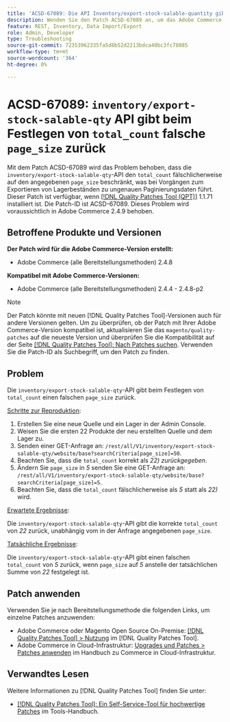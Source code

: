 ```yaml
---
title: 'ACSD-67089: Die API Inventory/export-stock-salable-quantity gibt bei festgelegter page_size eine falsche total_count zurück'
description: Wenden Sie den Patch ACSD-67089 an, um das Adobe Commerce-Problem zu beheben, bei dem die API „inventory/export-stock-salable-qty“ den Wert „total_count“ fälschlicherweise auf den angegebenen „page_size“ begrenzt, was zu ungenauen Paginierungsdaten während der Lagerexportvorgänge führt.
feature: REST, Inventory, Data Import/Export
role: Admin, Developer
type: Troubleshooting
source-git-commit: 72353962335fa5d8b52d2213bdca40bc3fc78085
workflow-type: tm+mt
source-wordcount: '364'
ht-degree: 0%

---
```


# ACSD-67089: `inventory/export-stock-salable-qty` API gibt beim Festlegen von `total_count` falsche `page_size` zurück

Mit dem Patch ACSD-67089 wird das Problem behoben, dass die `inventory/export-stock-salable-qty`-API den `total_count` fälschlicherweise auf den angegebenen `page_size` beschränkt, was bei Vorgängen zum Exportieren von Lagerbeständen zu ungenauen Paginierungsdaten führt. Dieser Patch ist verfügbar, wenn [[!DNL Quality Patches Tool (QPT)]](/help/tools/quality-patches-tool/quality-patches-tool-to-self-serve-quality-patches.md) 1.1.71 installiert ist. Die Patch-ID ist ACSD-67089. Dieses Problem wird voraussichtlich in Adobe Commerce 2.4.9 behoben.

## Betroffene Produkte und Versionen

**Der Patch wird für die Adobe Commerce-Version erstellt:**

* Adobe Commerce (alle Bereitstellungsmethoden) 2.4.8

**Kompatibel mit Adobe Commerce-Versionen:**

* Adobe Commerce (alle Bereitstellungsmethoden) 2.4.4 - 2.4.8-p2

>[!NOTE]
>
>Der Patch könnte mit neuen [!DNL Quality Patches Tool]-Versionen auch für andere Versionen gelten. Um zu überprüfen, ob der Patch mit Ihrer Adobe Commerce-Version kompatibel ist, aktualisieren Sie das `magento/quality-patches` auf die neueste Version und überprüfen Sie die Kompatibilität auf der Seite [[!DNL Quality Patches Tool]: Nach Patches suchen](https://experienceleague.adobe.com/tools/commerce-quality-patches/index.html). Verwenden Sie die Patch-ID als Suchbegriff, um den Patch zu finden.

## Problem

Die `inventory/export-stock-salable-qty`-API gibt beim Festlegen von `total_count` einen falschen `page_size` zurück.

<u>Schritte zur Reproduktion</u>:

1. Erstellen Sie eine neue Quelle und ein Lager in der Admin Console.
1. Weisen Sie die ersten 22 Produkte der neu erstellten Quelle und dem Lager zu.
1. Senden einer GET-Anfrage an:
   `/rest/all/V1/inventory/export-stock-salable-qty/website/base?searchCriteria[page_size]=50`.
1. Beachten Sie, dass die `total_count` korrekt als *22) zurückgegeben*.
1. Ändern Sie `page_size` in *5* senden Sie eine GET-Anfrage an:
   `/rest/all/V1/inventory/export-stock-salable-qty/website/base?searchCriteria[page_size]=5`.
1. Beachten Sie, dass die `total_count` fälschlicherweise als *5* statt als *22)* wird.

<u>Erwartete Ergebnisse</u>:

Die `inventory/export-stock-salable-qty`-API gibt die korrekte `total_count` von *22* zurück, unabhängig vom in der Anfrage angegebenen `page_size`.

<u>Tatsächliche Ergebnisse</u>:

Die `inventory/export-stock-salable-qty`-API gibt einen falschen `total_count` von *5* zurück, wenn `page_size` auf *5* anstelle der tatsächlichen Summe von *22* festgelegt ist.

## Patch anwenden

Verwenden Sie je nach Bereitstellungsmethode die folgenden Links, um einzelne Patches anzuwenden:

* Adobe Commerce oder Magento Open Source On-Premise: [[!DNL Quality Patches Tool] > Nutzung](/help/tools/quality-patches-tool/usage.md) im [!DNL Quality Patches Tool].
* Adobe Commerce in Cloud-Infrastruktur: [Upgrades und Patches > Patches anwenden](https://experienceleague.adobe.com/docs/commerce-cloud-service/user-guide/develop/upgrade/apply-patches.html) im Handbuch zu Commerce in Cloud-Infrastruktur.

## Verwandtes Lesen

Weitere Informationen zu [!DNL Quality Patches Tool] finden Sie unter:

* [[!DNL Quality Patches Tool]: Ein Self-Service-Tool für hochwertige Patches](/help/tools/quality-patches-tool/quality-patches-tool-to-self-serve-quality-patches.md) im Tools-Handbuch.
